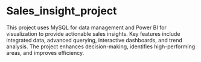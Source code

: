 # Sales_insight_project
This project uses MySQL for data management and Power BI for visualization to provide actionable sales insights. Key features include integrated data, advanced querying, interactive dashboards, and trend analysis. The project enhances decision-making, identifies high-performing areas, and improves efficiency.
